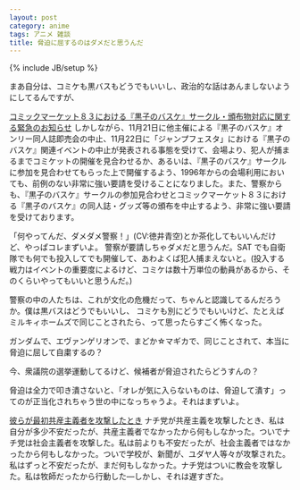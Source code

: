 ```yaml
---
layout: post
category: anime
tags: アニメ 雑談
title: 脅迫に屈するのはダメだと思うんだ
---
```

{% include JB/setup %}

まあ自分は、コミケも黒バスもどうでもいいし、政治的な話はあんましないようにしてるんですが、

[コミックマーケット８３における『黒子のバスケ』サークル・頒布物対応に関する緊急のお知らせ](http://www.comiket.co.jp/info-a/C83/C83Notice1.html)
    しかしながら、11月21日に他主催による『黒子のバスケ』オンリー同人誌即売会の中止、11月22日に「ジャンプフェスタ」における『黒子のバスケ』関連イベントの中止が発表される事態を受けて、会場より、犯人が捕まるまでコミケットの開催を見合わせるか、あるいは、『黒子のバスケ』サークルに参加を見合わせてもらった上で開催するよう、1996年からの会場利用においても、前例のない非常に強い要請を受けることになりました。また、警察からも、『黒子のバスケ』サークルの参加見合わせとコミックマーケット８３における『黒子のバスケ』の同人誌・グッズ等の頒布を中止するよう、非常に強い要請を受けております。

「何やってんだ、ダメダメ警察！」(CV:徳井青空)とか茶化してもいいんだけど、やっぱコレまずいよ。
警察が要請しちゃダメだと思うんだ。SAT でも自衛隊でも何でも投入してでも開催して、あわよくば犯人捕まえないと。(投入する戦力はイベントの重要度によるけど、コミケは数十万単位の動員があるから、そのくらいやってもいいと思うんだ。)

警察の中の人たちは、これが文化の危機だって、ちゃんと認識してるんだろうか。僕は黒バスはどうでもいいし、
コミケも別にどうでもいいけど、たとえばミルキィホームズで同じことされたら、って思ったらすごく怖くなった。

ガンダムで、エヴァンゲリオンで、まどか☆マギカで、同じことされて、本当に脅迫に屈して自粛するの？

今、衆議院の選挙運動してるけど、候補者が脅迫されたらどうすんの？

脅迫は全力で叩き潰さないと、「オレが気に入らないものは、脅迫して潰す」ってのが正当化されちゃう世の中になっちゃうよ。それはまずいよ。

[彼らが最初共産主義者を攻撃したとき](http://ja.wikipedia.org/wiki/%E5%BD%BC%E3%82%89%E3%81%8C%E6%9C%80%E5%88%9D%E5%85%B1%E7%94%A3%E4%B8%BB%E7%BE%A9%E8%80%85%E3%82%92%E6%94%BB%E6%92%83%E3%81%97%E3%81%9F%E3%81%A8%E3%81%8D)
    ナチ党が共産主義を攻撃したとき、私は自分が多少不安だったが、共産主義者でなかったから何もしなかった。ついでナチ党は社会主義者を攻撃した。私は前よりも不安だったが、社会主義者ではなかったから何もしなかった。ついで学校が、新聞が、ユダヤ人等々が攻撃された。私はずっと不安だったが、まだ何もしなかった。ナチ党はついに教会を攻撃した。私は牧師だったから行動した―しかし、それは遅すぎた。
